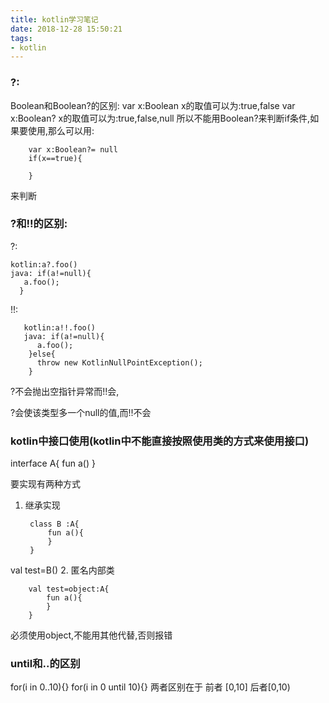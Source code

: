 ```yaml
---
title: kotlin学习笔记
date: 2018-12-28 15:50:21
tags:
- kotlin
---
```

### ?:
Boolean和Boolean?的区别:
var x:Boolean  x的取值可以为:true,false
var x:Boolean? x的取值可以为:true,false,null
所以不能用Boolean?来判断if条件,如果要使用,那么可以用:

        var x:Boolean?= null
        if(x==true){

        }
来判断

 ### ?和!!的区别:
?:

    kotlin:a?.foo()
    java: if(a!=null){
       a.foo();
      }

!!:

       kotlin:a!!.foo()
       java: if(a!=null){
          a.foo();
        }else{
          throw new KotlinNullPointException();
        }

?不会抛出空指针异常而!!会,

?会使该类型多一个null的值,而!!不会

### kotlin中接口使用(kotlin中不能直接按照使用类的方式来使用接口)

interface A{
 fun a()
}

要实现有两种方式

1. 继承实现

        class B :A{
            fun a(){
            }
        }
val test=B()
2. 匿名内部类

        val test=object:A{
            fun a(){
            }
        }
必须使用object,不能用其他代替,否则报错

### until和..的区别

for(i in 0..10){}
for(i in 0 until 10){}
两者区别在于 前者 [0,10] 后者[0,10)
